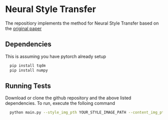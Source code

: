 
# Neural Style Transfer 

The repositiory implements the method for Neural Style Transfer based on the [original paper](https://openaccess.thecvf.com/content_cvpr_2016/papers/Gatys_Image_Style_Transfer_CVPR_2016_paper.pdf)
## Dependencies
This is assuming you have pytorch already setup
```bash
  pip install tqdm
  pip install numpy
```
## Running Tests

Download or clone the github repository and the above listed dependencies. To run, execute the folloing command 
```bash
  python main.py --style_img_pth YOUR_STYLE_IMAGE_PATH --content_img_pth YOUR_CONTENT_IMAGE_PATH --total_steps TRAINING_STEPS --learning_rate YOUR_LR --image_size OUTPUT_IMG_SIZE
```
